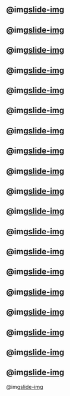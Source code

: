 @img[slide-img](lesson_intro/assets/slides/Slide01.png)
---
@img[slide-img](lesson_intro/assets/slides/Slide02.png)
---
@img[slide-img](lesson_intro/assets/slides/Slide03.png)
---
@img[slide-img](lesson_intro/assets/slides/Slide04.png)
---
@img[slide-img](lesson_intro/assets/slides/Slide05.png)
---
@img[slide-img](lesson_intro/assets/slides/Slide06.png)
---
@img[slide-img](lesson_intro/assets/slides/Slide07.png)
---
@img[slide-img](lesson_intro/assets/slides/Slide08.png)
---
@img[slide-img](lesson_intro/assets/slides/Slide09.png)
---
@img[slide-img](lesson_intro/assets/slides/Slide10.png)
---
@img[slide-img](lesson_intro/assets/slides/Slide11.png)
---
@img[slide-img](lesson_intro/assets/slides/Slide12.png)
---
@img[slide-img](lesson_intro/assets/slides/Slide13.png)
---
@img[slide-img](lesson_intro/assets/slides/Slide14.png)
---
@img[slide-img](lesson_intro/assets/slides/Slide15.png)
---
@img[slide-img](lesson_intro/assets/slides/Slide16.png)
---
@img[slide-img](lesson_intro/assets/slides/Slide17.png)
---
@img[slide-img](lesson_intro/assets/slides/Slide19.png)
---
@img[slide-img](lesson_intro/assets/slides/Slide20.png)
---
@img[slide-img](lesson_intro/assets/slides/Slide21.png)
